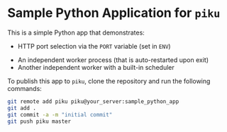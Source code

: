 # Sample Python Application for `piku`

This is a simple Python app that demonstrates:

- HTTP port selection via the `PORT` variable (set in `ENV`)
* An independent worker process (that is auto-restarted upon exit) 
* Another independent worker with a built-in scheduler

To publish this app to `piku`, clone the repository and run the following commands:

```bash
git remote add piku piku@your_server:sample_python_app
git add .
git commit -a -m "initial commit"
git push piku master
```

